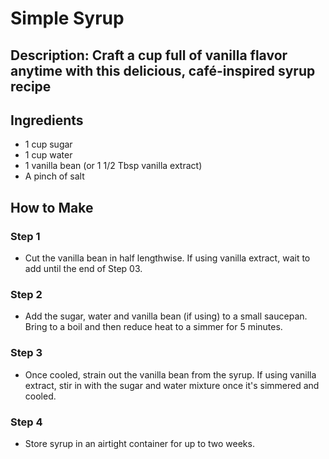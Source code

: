 # Simple Syrup

## Description: Craft a cup full of vanilla flavor anytime with this delicious, café-inspired syrup recipe

## Ingredients

-   1 cup sugar
-   1 cup water
-   1 vanilla bean (or 1 1/2 Tbsp vanilla extract)
-   A pinch of salt

## How to Make

### Step 1

-   Cut the vanilla bean in half lengthwise. If using vanilla extract, wait to add until the end of Step 03.

### Step 2

-   Add the sugar, water and vanilla bean (if using) to a small saucepan. Bring to a boil and then reduce heat to a simmer for 5 minutes.

### Step 3

-   Once cooled, strain out the vanilla bean from the syrup. If using vanilla extract, stir in with the sugar and water mixture once it's simmered and cooled.

### Step 4

-   Store syrup in an airtight container for up to two weeks.
